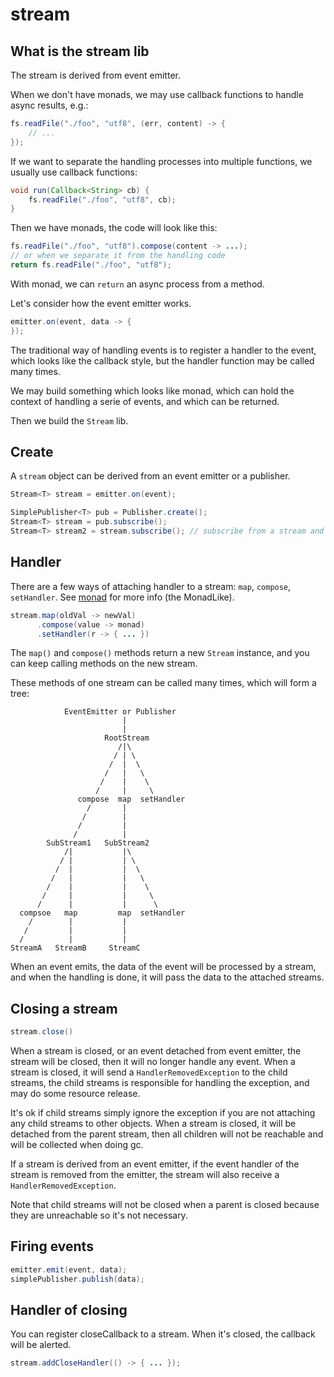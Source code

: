 # stream

## What is the stream lib

The stream is derived from event emitter.

When we don't have monads, we may use callback functions to handle async results, e.g.:

```java
fs.readFile("./foo", "utf8", (err, content) -> {
    // ...
});
```

If we want to separate the handling processes into multiple functions, we usually use callback functions:

```java
void run(Callback<String> cb) {
    fs.readFile("./foo", "utf8", cb);
}
```

Then we have monads, the code will look like this:

```java
fs.readFile("./foo", "utf8").compose(content -> ...);
// or when we separate it from the handling code
return fs.readFile("./foo", "utf8");
```

With monad, we can `return` an async process from a method.

Let's consider how the event emitter works.

```java
emitter.on(event, data -> {
});
```

The traditional way of handling events is to register a handler to the event, which looks like the callback style, but the handler function may be called many times.

We may build something which looks like monad, which can hold the context of handling a serie of events, and which can be returned.

Then we build the `Stream` lib.

## Create

A `stream` object can be derived from an event emitter or a publisher.

```java
Stream<T> stream = emitter.on(event);
```

```java
SimplePublisher<T> pub = Publisher.create();
Stream<T> stream = pub.subscribe();
Stream<T> stream2 = stream.subscribe(); // subscribe from a stream and generate a new stream
```

## Handler

There are a few ways of attaching handler to a stream: `map`, `compose`, `setHandler`. See [monad](monad.md) for more info (the MonadLike).

```java
stream.map(oldVal -> newVal)
      .compose(value -> monad)
      .setHandler(r -> { ... })
```

The `map()` and `compose()` methods return a new `Stream` instance, and you can keep calling methods on the new stream.

These methods of one stream can be called many times, which will form a tree:

```
            EventEmitter or Publisher
                         |
                         |
                     RootStream
                        /|\
                       / | \
                      /  |  \
                     /   |   \
                    /    |    \
                   /     |     \
               compose  map  setHandler
                 /       |
                /        |
               /         |
              /          |
        SubStream1   SubStream2
            /|           |\
           / |           | \
          /  |           |  \
         /   |           |   \
        /    |           |    \
       /     |           |     \
      /      |           |      \
  compsoe   map         map  setHandler
    /        |           |
   /         |           |
  /          |           |
StreamA   StreamB     StreamC
```

When an event emits, the data of the event will be processed by a stream, and when the handling is done, it will pass the data to the attached streams.

## Closing a stream

```java
stream.close()
```

When a stream is closed, or an event detached from event emitter, the stream will be closed, then it will no longer handle any event. When a stream is closed, it will send a `HandlerRemovedException` to the child streams, the child streams is responsible for handling the exception, and may do some resource release.

It's ok if child streams simply ignore the exception if you are not attaching any child streams to other objects. When a stream is closed, it will be detached from the parent stream, then all children will not be reachable and will be collected when doing gc.

If a stream is derived from an event emitter, if the event handler of the stream is removed from the emitter, the stream will also receive a `HandlerRemovedException`.

Note that child streams will not be closed when a parent is closed because they are unreachable so it's not necessary.

## Firing events

```java
emitter.emit(event, data);
simplePublisher.publish(data);
```

## Handler of closing

You can register closeCallback to a stream. When it's closed, the callback will be alerted.

```java
stream.addCloseHandler(() -> { ... });
```

